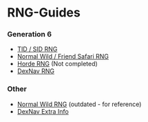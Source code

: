 # RNG-Guides

### Generation 6

* [TID / SID RNG](https://github.com/Bambo-Rambo/RNG-Guides/blob/main/Gen6TidSidRNG.md)
* [Normal Wild / Friend Safari RNG](https://github.com/Bambo-Rambo/RNG-Guides/blob/main/NormalWild-FS-RNG.md)
* [Horde RNG](https://github.com/Bambo-Rambo/RNG-Guides/blob/main/HordeRNG.md) (Not completed)
* [DexNav RNG](https://github.com/Bambo-Rambo/RNG-Guides/blob/main/DexNavRNG.md)

### Other

* [Normal Wild RNG](https://github.com/Bambo-Rambo/RNG-Guides/blob/main/Gen6WildRNG.md) (outdated - for reference)
* [DexNav Extra Info](https://github.com/Bambo-Rambo/RNG-Guides/blob/main/ExtraInfo.md)
